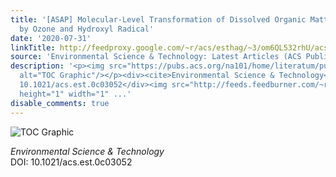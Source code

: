 ```yaml
---
title: '[ASAP] Molecular-Level Transformation of Dissolved Organic Matter during Oxidation
  by Ozone and Hydroxyl Radical'
date: '2020-07-31'
linkTitle: http://feedproxy.google.com/~r/acs/esthag/~3/om6QL532rhU/acs.est.0c03052
source: 'Environmental Science & Technology: Latest Articles (ACS Publications)'
description: '<p><img src="https://pubs.acs.org/na101/home/literatum/publisher/achs/journals/content/esthag/0/esthag.ahead-of-print/acs.est.0c03052/20200731/images/medium/es0c03052_0005.gif"
  alt="TOC Graphic"/></p><div><cite>Environmental Science & Technology</cite></div><div>DOI:
  10.1021/acs.est.0c03052</div><img src="http://feeds.feedburner.com/~r/acs/esthag/~4/om6QL532rhU"
  height="1" width="1" ...'
disable_comments: true
---
```

<p><img src="https://pubs.acs.org/na101/home/literatum/publisher/achs/journals/content/esthag/0/esthag.ahead-of-print/acs.est.0c03052/20200731/images/medium/es0c03052_0005.gif" alt="TOC Graphic"/></p><div><cite>Environmental Science & Technology</cite></div><div>DOI: 10.1021/acs.est.0c03052</div><img src="http://feeds.feedburner.com/~r/acs/esthag/~4/om6QL532rhU" height="1" width="1" ...